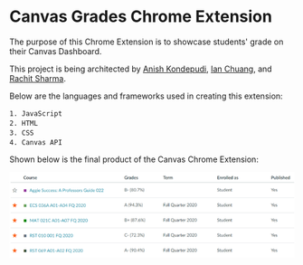 # Canvas Grades Chrome Extension

The purpose of this Chrome Extension is to showcase students' grade on their Canvas Dashboard.

This project is being architected by [Anish Kondepudi](https://github.com/anish-kondepudi), [Ian Chuang](https://github.com/ian-chuang), and [Rachit Sharma](https://github.com/RachitSharma2001).

Below are the languages and frameworks used in creating this extension:

```bash
1. JavaScript
2. HTML
3. CSS
4. Canvas API
```

Shown below is the final product of the Canvas Chrome Extension:

![Image](README_metadata/final_product.png)
